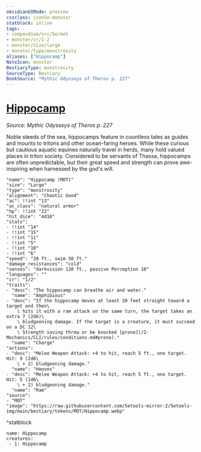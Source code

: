 ```yaml
---
obsidianUIMode: preview
cssclass: json5e-monster
statblock: inline
tags:
- compendium/src/5e/mot
- monster/cr/1-2
- monster/size/large
- monster/type/monstrosity
aliases: ["Hippocamp"]
NoteIcon: monster
BestiaryType: monstrosity
SourceType: Bestiary
BookSource: "Mythic Odysseys of Theros p. 227"
---
```

# [Hippocamp](2-Mechanics/CLI/bestiary/monstrosity/hippocamp-mot.md)
*Source: Mythic Odysseys of Theros p. 227*  

Noble steeds of the sea, hippocamps feature in countless tales as guides and mounts to tritons and other ocean-faring heroes. While these curious but cautious aquatic equines naturally travel in herds, many hold valued places in triton society. Considered to be servants of Thassa, hippocamps are often unpredictable, but their great speed and strength can prove awe-inspiring when harnessed by the god's will.

```statblock
"name": "Hippocamp (MOT)"
"size": "Large"
"type": "monstrosity"
"alignment": "Chaotic Good"
"ac": !!int "13"
"ac_class": "natural armor"
"hp": !!int "22"
"hit_dice": "4d10"
"stats":
- !!int "14"
- !!int "15"
- !!int "11"
- !!int "5"
- !!int "10"
- !!int "6"
"speed": "20 ft., swim 50 ft."
"damage_resistances": "cold"
"senses": "darkvision 120 ft., passive Perception 10"
"languages": ""
"cr": "1/2"
"traits":
- "desc": "The hippocamp can breathe air and water."
  "name": "Amphibious"
- "desc": "If the hippocamp moves at least 20 feet straight toward a target and then\
    \ hits it with a ram attack on the same turn, the target takes an extra 7 (2d6)\
    \ bludgeoning damage. If the target is a creature, it must succeed on a DC 12\
    \ Strength saving throw or be knocked [prone](/2-Mechanics/CLI/rules/conditions.md#prone)."
  "name": "Charge"
"actions":
- "desc": "Melee Weapon Attack: +4 to hit, reach 5 ft., one target. Hit: 9 (2d6\
    \ + 2) bludgeoning damage."
  "name": "Hooves"
- "desc": "Melee Weapon Attack: +4 to hit, reach 5 ft., one target. Hit: 5 (1d6\
    \ + 2) bludgeoning damage."
  "name": "Ram"
"source":
- "MOT"
"image": "https://raw.githubusercontent.com/5etools-mirror-2/5etools-img/main/bestiary/tokens/MOT/Hippocamp.webp"
```
^statblock

```encounter-table
name: Hippocamp
creatures:
 - 1: Hippocamp
```